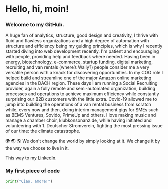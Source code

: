 # Hello, hi, moin!
### Welcome to my GitHub.

A huge fan of analytics, structure, good design and creativity, I thrive with fluid and flawless organizations and a high degree of automation with structure and efficiency being my guiding principles, which is why I recently started diving into web development recently. I'm patient and encouraging with people, providing help and feedback where needed. Having been in energy, biotechnology, e-commerce, startup funding, digital marketing, recruiting and van rentals (where’s Wally?) people consider me a very versatile person with a knack for discovering opportunities.
In my COO role I helped build and streamline one of the major Amazon online marketing agencies in the DACH region. These days I am running a Social Recruiting provider, again a fully remote and semi-automated organization, building processes and operations to achieve maximum efficiency while constantly surprising our B2B customers with the little extra. Covid-19 allowed me to jump into building the operations of a van rental business from scratch while, every now and then, doing interim management gigs for SMEs such as BEMS Ventures, Sovido, PrimeUp and others.
I love making music and manage a chamber choir, klubkonsonanz.de, while having initiated and volunteering with 1. Deutscher Stromverein, fighting the most pressing issue of our time: the climate catastrophe.

🌍 🌏 🌎 We don't change the world by simply looking at it. We change it by the way we choose to live in it.

This way to my [LinkedIn](https://www.linkedin.com/in/gratian-permien-23054b108/).

### My first piece of code
```python
print("Ciao, amore!")
```
